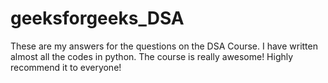 # geeksforgeeks_DSA

These are my answers for the questions on the DSA Course. I have written almost all the codes in python. The course is really awesome! Highly recommend it to everyone!
